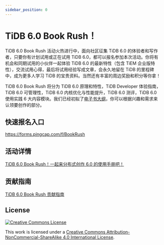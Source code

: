 ```yaml
---
sidebar_position: 0
---
```


# TiDB 6.0 Book Rush！

TiDB 6.0 Book Rush 活动火热进行中，面向社区征集 TiDB 6.0 的体验者和写作者，只要你有计划试用或正在试用 TiDB 6.0，都可以报名参加本次活动。你将有机会和同期试用的小伙伴一起体验 TiDB 6.0 的最新特性（包含 TiEM 企业版特性），交流试用心得，最后将试用经验写成文章，会永久地留在 TiDB 的里程碑中，成为更多人学习 TiDB 的宝贵资料。当然还有丰富的周边奖励和积分等你拿！

TiDB 6.0 Book Rush 将分为 TiDB 6.0 原理和特性，TiDB Developer 体验指南，TiDB 6.0 可管理性，TiDB 6.0 内核优化与性能提升，TiDB 6.0 测评，TiDB 6.0 使用实践 6 大内容模块。我们已经初拟了[电子书大纲](https://tidb.net/book/book-rush/)，你可以根据兴趣和需求来认领要创作的部分。

## 快速报名入口

https://forms.pingcap.com/f/BookRush


## 活动详情

[TiDB 6.0 Book Rush！一起来分布式创作 6.0 的使用手册吧！](../../7-event-guide/1-event-detail.md)


## 贡献指南
[TiDB 6.0 Book Rush 贡献指南](../../7-event-guide/2-contribute-guide.md)


## License

[![Creative Commons License](https://i.creativecommons.org/l/by-nc-sa/4.0/88x31.png)](https://creativecommons.org/licenses/by-nc-sa/4.0/)

This work is licensed under a [Creative Commons Attribution-NonCommercial-ShareAlike 4.0 International License](https://creativecommons.org/licenses/by-nc-sa/4.0/).
